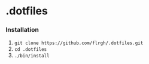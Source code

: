# .dotfiles

### Installation

1. `git clone https://github.com/flrgh/.dotfiles.git`
2. `cd .dotfiles`
3. `./bin/install`
